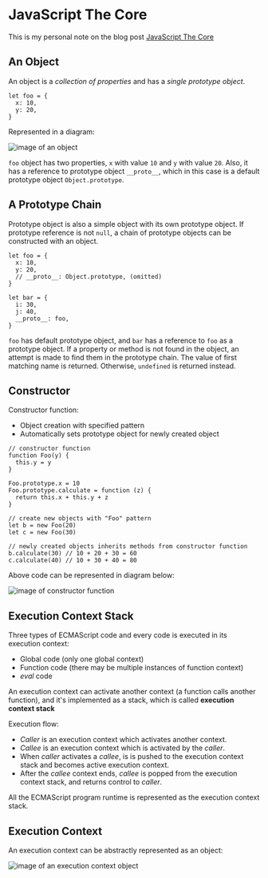 # JavaScript The Core
This is my personal note on the blog post [JavaScript The Core](http://dmitrysoshnikov.com/ecmascript/javascript-the-core)

## An Object
An object is a _collection of properties_ and has a _single prototype object_.
```
let foo = {
  x: 10,
  y: 20,
}
```

Represented in a diagram:

![image of an object](http://dmitrysoshnikov.com/wp-content/uploads/basic-object.png)

`foo` object has two properties, `x` with value `10` and `y` with value `20`. Also, it has a reference to prototype object `__proto__`, which in this case is a default prototype object `Object.prototype`.

## A Prototype Chain
Prototype object is also a simple object with its own prototype object. If prototype reference is not `null`, a chain of prototype objects can be constructed with an object.
```
let foo = {
  x: 10,
  y: 20,
  // __proto__: Object.prototype, (omitted)
}

let bar = {
  i: 30,
  j: 40,
  __proto__: foo,
}
```
`foo` has default prototype object, and `bar` has a reference to `foo` as a prototype object.
If a property or method is not found in the object, an attempt is made to find them in the prototype chain. The value of first matching name is returned. Otherwise, `undefined` is returned instead.

## Constructor
Constructor function:
* Object creation with specified pattern
* Automatically sets prototype object for newly created object
```
// constructor function
function Foo(y) {
  this.y = y
}

Foo.prototype.x = 10
Foo.prototype.calculate = function (z) {
  return this.x + this.y + z
}

// create new objects with "Foo" pattern
let b = new Foo(20)
let c = new Foo(30)

// newly created objects inherits methods from constructor function
b.calculate(30) // 10 + 20 + 30 = 60
c.calculate(40) // 10 + 30 + 40 = 80
```

Above code can be represented in diagram below:

![image of constructor function](http://dmitrysoshnikov.com/wp-content/uploads/constructor-proto-chain.png)

## Execution Context Stack
Three types of ECMAScript code and every code is executed in its execution context:
* Global code (only one global context)
* Function code (there may be multiple instances of function context)
* _eval_ code

An execution context can activate another context (a function calls another function), and it's implemented as a stack, which is called **execution context stack**

Execution flow:
* _Caller_ is an execution context which activates another context.
* _Callee_ is an execution context which is activated by the _caller_.
* When _caller_ activates a _callee_, is is pushed to the execution context stack and becomes active execution context.
* After the _callee_ context ends, _callee_ is popped from the execution context stack, and returns control to _caller_.

All the ECMAScript program runtime is represented as the execution context stack.

## Execution Context
An execution context can be abstractly represented as an object:

![image of an execution context object](http://dmitrysoshnikov.com/wp-content/uploads/execution-context.png)



